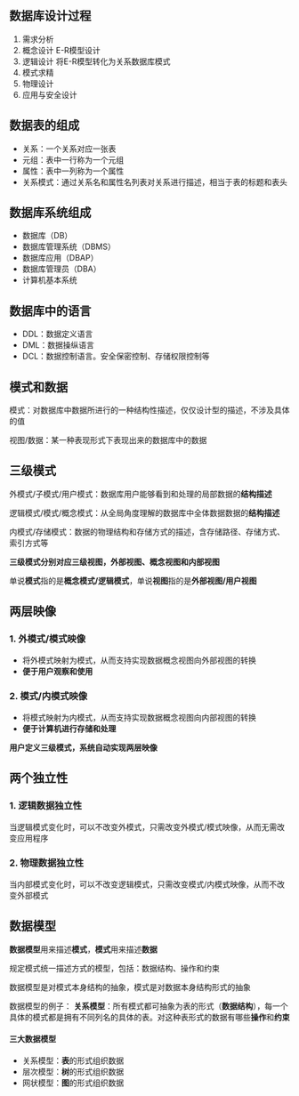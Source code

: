 ## 数据库设计过程
1. 需求分析
2. 概念设计
    E-R模型设计
3. 逻辑设计
    将E-R模型转化为关系数据库模式
4. 模式求精
5. 物理设计
6. 应用与安全设计

## 数据表的组成
* 关系：一个关系对应一张表
* 元组：表中一行称为一个元组
* 属性：表中一列称为一个属性
* 关系模式：通过关系名和属性名列表对关系进行描述，相当于表的标题和表头

## 数据库系统组成
* 数据库（DB）
* 数据库管理系统（DBMS）
* 数据库应用（DBAP）
* 数据库管理员（DBA）
* 计算机基本系统

## 数据库中的语言
* DDL：数据定义语言
* DML：数据操纵语言
* DCL：数据控制语言。安全保密控制、存储权限控制等

## 模式和数据
模式：对数据库中数据所进行的一种结构性描述，仅仅设计型的描述，不涉及具体的值

视图/数据：某一种表现形式下表现出来的数据库中的数据

## 三级模式
外模式/子模式/用户模式：数据库用户能够看到和处理的局部数据的**结构描述**

逻辑模式/模式/概念模式：从全局角度理解的数据库中全体数据数据的**结构描述**

内模式/存储模式：数据的物理结构和存储方式的描述，含存储路径、存储方式、索引方式等

**三级模式分别对应三级视图，外部视图、概念视图和内部视图**

单说**模式**指的是**概念模式/逻辑模式**，单说**视图**指的是**外部视图/用户视图**

## 两层映像
### 1. 外模式/模式映像
* 将外模式映射为模式，从而支持实现数据概念视图向外部视图的转换
* **便于用户观察和使用**

### 2. 模式/内模式映像
* 将模式映射为内模式，从而支持实现数据概念视图向内部视图的转换
* **便于计算机进行存储和处理**

**用户定义三级模式，系统自动实现两层映像**

## 两个独立性
### 1. 逻辑数据独立性
当逻辑模式变化时，可以不改变外模式，只需改变外模式/模式映像，从而无需改变应用程序

### 2. 物理数据独立性
当内部模式变化时，可以不改变逻辑模式，只需改变模式/内模式映像，从而不改变外部模式

## 数据模型
**数据模型**用来描述**模式**，**模式**用来描述**数据**

规定模式统一描述方式的模型，包括：数据结构、操作和约束

数据模型是对模式本身结构的抽象，模式是对数据本身结构形式的抽象

数据模型的例子：
**关系模型**：所有模式都可抽象为表的形式（**数据结构**），每一个具体的模式都是拥有不同列名的具体的表。对这种表形式的数据有哪些**操作**和**约束**

#### 三大数据模型
* 关系模型：**表**的形式组织数据
* 层次模型：**树**的形式组织数据
* 网状模型：**图**的形式组织数据